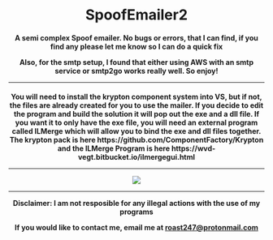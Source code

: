 <h1 align="center">SpoofEmailer2</h1>

<h4 align="center"> A semi complex Spoof emailer. No bugs or errors, that I can find, if you find any please let me know so I can do a quick fix

Also, for the smtp setup, I found that either using AWS with an smtp service or smtp2go works really well. So enjoy!
<hr></h4>
<h4 align="center">
You will need to install the krypton component system into VS, but if not, the files are already created for you to use the mailer. If you decide to edit the program and build the solution it will pop out the exe and a dll file. If you want it to only have the exe file, you will need an external program called ILMerge which will allow you to bind the exe and dll files together. The krypton pack is here https://github.com/ComponentFactory/Krypton and the ILMerge Program is here https://wvd-vegt.bitbucket.io/ilmergegui.html
  <hr>
<img src="https://raw.githubusercontent.com/roast247/SpoofMailer2/main/Mailer%202.0.png">
<hr>
Disclaimer: I am not resposible for any illegal actions with the use of my programs
  
  If you would like to contact me, email me at roast247@protonmail.com
</h4>
